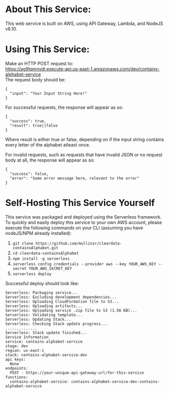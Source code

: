 # About This Service:
This web service is built on AWS, using API Gateway, Lambda, and NodeJS v8.10.

# Using This Service:
Make an HTTP POST request to: <br> https://ag9tqmnvdj.execute-api.us-east-1.amazonaws.com/dev/contains-alphabet-service <br>
The request body should be:
```
{
  "input": "Your Input String Here!"
}
```

For successful requests, the response will appear as so:
```
{
  "success": true,
  "result": true||false
}
```
Where result is either true or false, depending on if the input string contains every letter of the alphabet atleast once. 

For invalid requests, such as requests that have invalid JSON or no request body at all, the response will appear as so:
```
{
  "success": false,
  "error": "Some error message here, relevant to the error"
}
```

# Self-Hosting This Service Yourself
This service was packaged and deployed using the Serverless framework. To quickly and easily deploy this service to your own AWS account, please execute the following commands on your CLI (assuming you have nodeJS/NPM already installed):

1. `git clone https://github.com/mullinsr/cleardata-containsAlphabet.git`
2. `cd cleardata-containsAlphabet`
3. `npm install -g serverless`
4. `serverless config credentials --provider aws --key YOUR_AWS_KEY --secret YOUR_AWS_SECRET_KEY`
5. `serverless deploy`

Successful deploy should look like:
```
Serverless: Packaging service...
Serverless: Excluding development dependencies...
Serverless: Uploading CloudFormation file to S3...
Serverless: Uploading artifacts...
Serverless: Uploading service .zip file to S3 (1.56 KB)...
Serverless: Validating template...
Serverless: Updating Stack...
Serverless: Checking Stack update progress...
..............
Serverless: Stack update finished...
Service Information
service: contains-alphabet-service
stage: dev
region: us-east-1
stack: contains-alphabet-service-dev
api keys:
  None
endpoints:
  POST - https://your-unique-api-gateway-url/for-this-service
functions:
  contains-alphabet-service: contains-alphabet-service-dev-contains-alphabet-service
```

